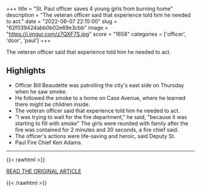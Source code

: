 +++
title = "St. Paul officer saves 4 young girls from burning home"
description = "The veteran officer said that experience told him he needed to act."
date = "2022-08-07 22:15:00"
slug = "62f039424abb0b02e69e3cbb"
image = "https://i.imgur.com/z7QXF7S.jpg"
score = "1658"
categories = ['officer', 'door', 'paul']
+++

The veteran officer said that experience told him he needed to act.

## Highlights

- Officer Bill Beaudette was patrolling the city's east side on Thursday when he saw smoke.
- He followed the smoke to a home on Case Avenue, where he learned there might be children inside.
- The veteran officer said that experience told him he needed to act.
- "I was trying to wait for the fire department," he said, "because it was starting to fill with smoke" The girls were reunited with family after the fire was contained for 2 minutes and 30 seconds, a fire chief said.
- The officer's actions were life-saving and heroic, said Deputy St.
- Paul Fire Chief Ken Adams.

---

{{< rawhtml >}}
  <p class="article-category">
    <a target="_blank" href="https://www.cbsnews.com/minnesota/news/st-paul-officer-saves-4-young-girls-from-burning-home/">READ THE ORIGINAL ARTICLE</a>
  </p>
{{< /rawhtml >}}
